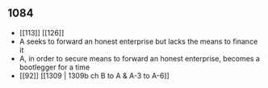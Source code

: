## 1084
- [[113]] [[126]] 
- A seeks to forward an honest enterprise but lacks the means to finance it
- A, in order to secure means to forward an honest enterprise, becomes a bootlegger for a time
- [[92]] [[1309 | 1309b ch B to A &amp; A-3 to A-6]] 


